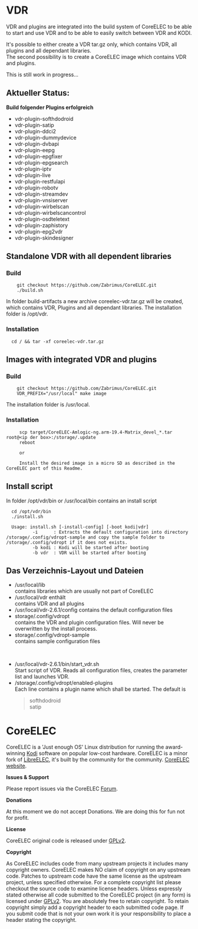 # VDR
VDR and plugins are integrated into the build system of CoreELEC to be able to start and use VDR and to be able to easily switch between VDR and KODI.

It's possible to either create a VDR tar.gz only, which contains VDR, all plugins and all dependant libraries.<br>
The second possibility is to create a CoreELEC image which contains VDR and plugins.


This is still work in progress...

## Aktueller Status:

**Build folgender Plugins erfolgreich**
- vdr-plugin-softhdodroid
- vdr-plugin-satip
- vdr-plugin-ddci2
- vdr-plugin-dummydevice
- vdr-plugin-dvbapi
- vdr-plugin-eepg
- vdr-plugin-epgfixer
- vdr-plugin-epgsearch
- vdr-plugin-iptv
- vdr-plugin-live
- vdr-plugin-restfulapi
- vdr-plugin-robotv
- vdr-plugin-streamdev
- vdr-plugin-vnsiserver
- vdr-plugin-wirbelscan
- vdr-plugin-wirbelscancontrol
- vdr-plugin-osdteletext
- vdr-plugin-zaphistory
- vdr-plugin-epg2vdr
- vdr-plugin-skindesigner

## Standalone VDR with all dependent libraries
### Build
```
    git checkout https://github.com/Zabrimus/CoreELEC.git
    ./build.sh
```
In folder build-artifacts a new archive coreelec-vdr.tar.gz will be created, which contains VDR, Plugins 
and all dependant libraries. The installation folder is /opt/vdr. 

### Installation
```
  cd / && tar -xf coreelec-vdr.tar.gz
```

## Images with integrated VDR and plugins
### Build
```
    git checkout https://github.com/Zabrimus/CoreELEC.git
    VDR_PREFIX="/usr/local" make image
```
The installation folder is /usr/local.

### Installation
```
     scp target/CoreELEC-Amlogic-ng.arm-19.4-Matrix_devel_*.tar root@<ip der box>:/storage/.update
     reboot
     
     or
     
     Install the desired image in a micro SD as described in the CoreELEC part of this Readme. 
```

## Install script
In folder /opt/vdr/bin or /usr/local/bin contains an install script
```
  cd /opt/vdr/bin
  ./install.sh
  
  Usage: install.sh [-install-config] [-boot kodi|vdr]
          -i      : Extracts the default configuration into directory /storage/.config/vdropt-sample and copy the sample folder to /storage/.config/vdropt if it does not exists.
          -b kodi : Kodi will be started after booting
          -b vdr  : VDR will be started after booting
```

## Das Verzeichnis-Layout und Dateien

- /usr/local/lib<br>
  contains libraries which are usually not part of CoreELEC
- /usr/local/vdr enthält<br>
  contains VDR and all plugins
- /usr/local/vdr-2.6.1/config
  contains the default configuration files  
- storage/.config/vdropt<br>
  contains the VDR and plugin configuration files. Will never be overwritten by the install process. 
- storage/.config/vdropt-sample<br>
  contains sample configuration files

<br>

- /usr/local/vdr-2.6.1/bin/start_vdr.sh<br>
  Start script of VDR. Reads all configuration files, creates the parameter list and launches VDR.
- /storage/.config/vdropt/enabled-plugins<br>
  Each line contains a plugin name which shall be started.
  The default is <br>
  > softhdodroid<br>
  > satip


# CoreELEC

CoreELEC is a 'Just enough OS' Linux distribution for running the award-winning [Kodi](https://kodi.tv) software on popular low-cost hardware. CoreELEC is a minor fork of [LibreELEC](https://libreelec.tv), it's built by the community for the community. [CoreELEC website](http://coreelec.org).

**Issues & Support**

Please report issues via the CoreELEC [Forum](https://discourse.coreelec.org).

**Donations**

At this moment we do not accept Donations. We are doing this for fun not for profit.

**License**

CoreELEC original code is released under [GPLv2](https://www.gnu.org/licenses/gpl-2.0.html).

**Copyright**

As CoreELEC includes code from many upstream projects it includes many copyright owners. CoreELEC makes NO claim of copyright on any upstream code. Patches to upstream code have the same license as the upstream project, unless specified otherwise. For a complete copyright list please checkout the source code to examine license headers. Unless expressly stated otherwise all code submitted to the CoreELEC project (in any form) is licensed under [GPLv2](https://www.gnu.org/licenses/gpl-2.0.html). You are absolutely free to retain copyright. To retain copyright simply add a copyright header to each submitted code page. If you submit code that is not your own work it is your responsibility to place a header stating the copyright.
